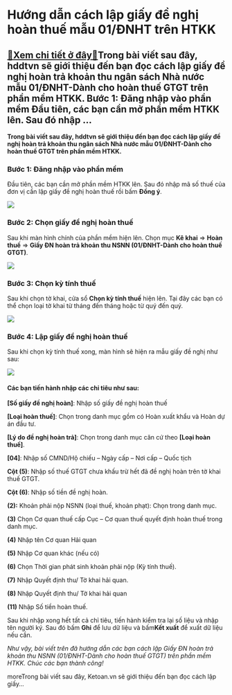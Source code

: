 Hướng dẫn cách lập giấy đề nghị hoàn thuế mẫu 01/ĐNHT trên HTKK
===============================================================

[:gift:Xem chi tiết ở đây:gift:](https://hddtvn.com/huong-dan-cach-lap-giay-de-nghi-hoan-thue-mau-01-dnht-tren-htkk/)Trong bài viết sau đây, hddtvn sẽ giới thiệu đến bạn đọc cách lập giấy đề nghị hoàn trả khoản thu ngân sách Nhà nước mẫu 01/ĐNHT-Dành cho hoàn thuế GTGT trên phần mềm HTKK. Bước 1: Đăng nhập vào phần mềm Đầu tiên, các bạn cần mở phần mềm HTKK lên. Sau đó nhập …
---------------------------------------------------------------------------------------------------------------------------------------------------------------------------------------------------------------------------------------------------------------------

**Trong bài viết sau đây, hddtvn sẽ giới thiệu đến bạn đọc cách lập giấy đề nghị hoàn trả khoản thu ngân sách Nhà nước mẫu 01/ĐNHT-Dành cho hoàn thuế GTGT trên phần mềm HTKK.**


### Bước 1: Đăng nhập vào phần mềm


Đầu tiên, các bạn cần mở phần mềm HTKK lên. Sau đó nhập mã số thuế của đơn vị cần lập giấy đề nghị hoàn thuế rồi bấm **Đồng ý**.


![](https://hddtvn.com/wp-content/uploads/2021/01/tT2sql8.png)


### Bước 2: Chọn giấy đề nghị hoàn thuế


Sau khi màn hình chính của phần mềm hiện lên. Chọn mục **Kê khai** => **Hoàn thuế** => **Giấy ĐN hoàn trả khoản thu NSNN (01/ĐNHT-Dành cho hoàn thuế GTGT)**.


![](https://hddtvn.com/wp-content/uploads/2021/01/sQDtFlB.png)


### Bước 3: Chọn kỳ tính thuế


Sau khi chọn tờ khai, cửa sổ **Chọn kỳ tính thuế** hiện lên. Tại đây các bạn có thể chọn loại tờ khai từ tháng đến tháng hoặc từ quý đến quý.


![](https://hddtvn.com/wp-content/uploads/2021/01/juPVGHq.png)


### Bước 4: Lập giấy đề nghị hoàn thuế


Sau khi chọn kỳ tính thuế xong, màn hình sẽ hiện ra mẫu giấy đề nghị như sau:


![](https://hddtvn.com/wp-content/uploads/2021/01/1M8s8oy.png)


#### **Các bạn tiến hành nhập các chỉ tiêu như sau:**


**[Số giấy đề nghị hoàn]**: Nhập số giấy đề nghị hoàn thuế


**[Loại hoàn thuế]**: Chọn trong danh mục gồm có Hoàn xuất khẩu và Hoàn dự án đầu tư.


**[Lý do đề nghị hoàn trả]**: Chọn trong danh mục căn cứ theo **[Loại hoàn thuế]**.


**[04]**: Nhập số CMND/Hộ chiếu – Ngày cấp – Nơi cấp – Quốc tịch


**Cột (5)**: Nhập số thuế GTGT chưa khấu trừ hết đã đề nghị hoàn trên tờ khai thuế GTGT.


**Cột (6)**: Nhập số tiền đề nghị hoàn.


**(2):** Khoản phải nộp NSNN (loại thuế, khoản phạt): Chọn trong danh mục.


**(3)** Chọn Cơ quan thuế cấp Cục – Cơ quan thuế quyết định hoàn thuế trong danh mục.


**(4)** Nhập tên Cơ quan Hải quan


**(5)** Nhập Cơ quan khác (nếu có)


**(6)** Chọn Thời gian phát sinh khoản phải nộp (Kỳ tính thuế).


**(7)** Nhập Quyết định thu/ Tờ khai hải quan.


**(8)** Nhập Quyết định thu/ Tờ khai hải quan


**(11)** Nhập Số tiền hoàn thuế.


Sau khi nhập xong hết tất cả chỉ tiêu, tiến hành kiểm tra lại số liệu và nhập tên người ký. Sau đó bấm **Ghi** để lưu dữ liệu và bấm**Kết xuất** để xuất dữ liệu nếu cần.


*Như vậy, bài viết trên đã hướng dẫn các bạn cách lập Giấy ĐN hoàn trả khoản thu NSNN (01/ĐNHT-Dành cho hoàn thuế GTGT)* *trên phần mềm HTKK. Chúc các bạn thành công!*


moreTrong bài viết sau đây, Ketoan.vn sẽ giới thiệu đến bạn đọc cách lập giấy…

